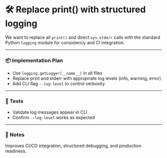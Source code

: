 # 🛠 Replace print() with structured logging

We want to replace all `print()` and direct `sys.stderr` calls with the standard Python `logging` module for consistency and CI integration.

---

### 📦 Implementation Plan

- Use `logging.getLogger(__name__)` in all files
- Replace print and stderr with appropriate log levels (info, warning, error)
- Add CLI flag `--log-level` to control verbosity

---

### 🧪 Tests

- Validate log messages appear in CLI
- Confirm `--log-level` works as expected

---

### 🧱 Notes

Improves CI/CD integration, structured debugging, and production readiness.

